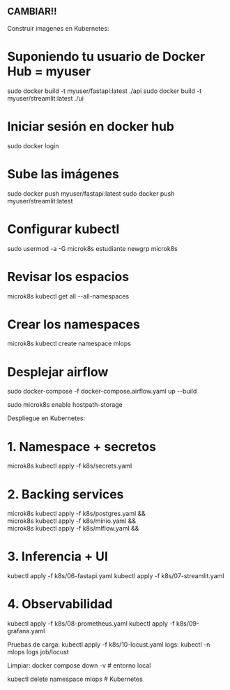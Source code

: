 ## CAMBIAR!!

Construir imagenes en Kubernetes: 
# Suponiendo tu usuario de Docker Hub = myuser
<!-- sudo docker build -t myuser/airflow:latest   ./airflow -->
sudo docker build -t myuser/fastapi:latest   ./api
sudo docker build -t myuser/streamlit:latest ./ui

# Iniciar sesión en docker hub
sudo docker login

# Sube las imágenes
<!-- sudo docker push myuser/airflow:latest -->
sudo docker push myuser/fastapi:latest
sudo docker push myuser/streamlit:latest


# Configurar kubectl
sudo usermod -a -G microk8s estudiante
newgrp microk8s

# Revisar los espacios
microk8s kubectl get all --all-namespaces

# Crear los namespaces
microk8s kubectl create namespace mlops

# Desplejar airflow
sudo docker-compose -f docker-compose.airflow.yaml up --build

sudo microk8s enable hostpath-storage



Despliegue en Kubernetes:
# 1. Namespace + secretos
<!-- kubectl apply -f k8s/00-namespace.yaml -->
microk8s kubectl apply -f k8s/secrets.yaml


# 2. Backing services
microk8s kubectl apply -f k8s/postgres.yaml && \
microk8s kubectl apply -f k8s/minio.yaml && \
microk8s kubectl apply -f k8s/mlflow.yaml &&
<!-- microk8s kubectl apply -f k8s/airflow.yaml -->


# 3. Inferencia + UI
kubectl apply -f k8s/06-fastapi.yaml
kubectl apply -f k8s/07-streamlit.yaml

# 4. Observabilidad
kubectl apply -f k8s/08-prometheus.yaml
kubectl apply -f k8s/09-grafana.yaml


Pruebas de carga: kubectl apply -f k8s/10-locust.yaml    logs: kubectl -n mlops logs job/locust


Limpiar: 
docker compose down -v               # entorno local

kubectl delete namespace mlops       # Kubernetes


